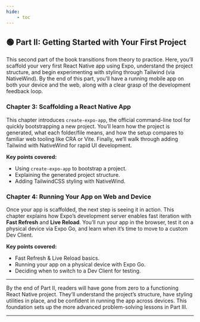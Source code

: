```yaml
---
hide:
    - toc
---
```


## 🟢 Part II: Getting Started with Your First Project

This second part of the book transitions from theory to practice. Here, you’ll scaffold your very first React Native app using Expo, understand the project structure, and begin experimenting with styling through Tailwind (via NativeWind). By the end of this part, you’ll have a running mobile app on both your device and the web, along with a clear grasp of the development feedback loop.

### Chapter 3: Scaffolding a React Native App

This chapter introduces `create-expo-app`, the official command-line tool for quickly bootstrapping a new project. You’ll learn how the project is generated, what each folder/file means, and how the setup compares to familiar web tooling like CRA or Vite. Finally, we’ll walk through adding Tailwind with NativeWind for rapid UI development.

**Key points covered:**

* Using `create-expo-app` to bootstrap a project.  
* Explaining the generated project structure.  
* Adding TailwindCSS styling with NativeWind.  

### Chapter 4: Running Your App on Web and Device

Once your app is scaffolded, the next step is seeing it in action. This chapter explains how Expo’s development server enables fast iteration with **Fast Refresh** and **Live Reload**. You’ll run your app in the browser, test it on a physical device via Expo Go, and learn when it’s time to move to a custom Dev Client.

**Key points covered:**

* Fast Refresh & Live Reload basics.  
* Running your app on a physical device with Expo Go.  
* Deciding when to switch to a Dev Client for testing.  

---

By the end of Part II, readers will have gone from zero to a functioning React Native project. They’ll understand the project’s structure, have styling utilities in place, and be confident in running the app across devices. This foundation sets up the more advanced problem-solving lessons in Part III.  

---
